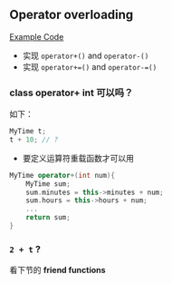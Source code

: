 ## Operator overloading

[Example Code](../../suet/chapter10/my_time.cpp)

- 实现 `operator+()` and `operator-()`
- 实现 `operator+=()` and `operator-=()`

### class operator+ int 可以吗？

如下：
```c++
MyTime t;
t + 10; // ?
```
- 要定义运算符重载函数才可以用
```c++
MyTime operator+(int num){
    MyTime sum;
    sum.minutes = this->minutes + num;
    sum.hours = this->hours + num;
    ...
    return sum;
}
```

### ``2 + t`` ?

看下节的 **friend functions**